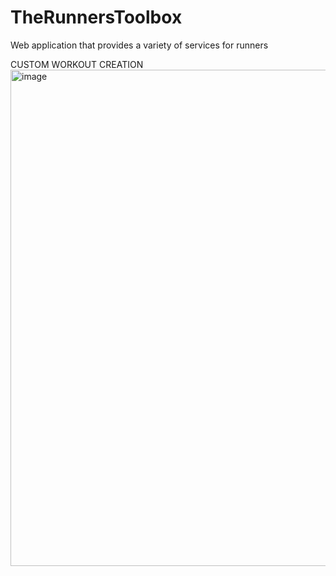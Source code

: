 # TheRunnersToolbox
Web application that provides a variety of services for runners


CUSTOM WORKOUT CREATION
<img width="794" alt="image" src="https://github.com/ben-burie/TheRunnersToolbox/assets/152656785/60bc4faf-669e-4088-82cd-cd7062247a1e">
